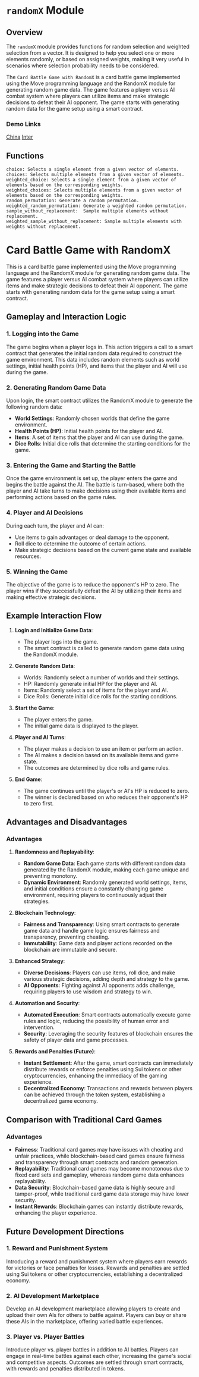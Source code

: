 # `randomX` Module

## Overview

The `randomX` module provides functions for random selection and weighted selection from a vector. It is designed to help you select one or more elements randomly, or based on assigned weights, making it very useful in scenarios where selection probability needs to be considered.



The `Card Battle Game with RandomX` is a card battle game implemented using the Move programming language and the RandomX module for generating random game data. The game features a player versus AI combat system where players can utilize items and make strategic decisions to defeat their AI opponent. The game starts with generating random data for the game setup using a smart contract.

### Demo Links
[China](http://8.137.86.183:4037/home)
[Inter](http://8.137.86.183:4037/home)


## Functions

```move
choice: Selects a single element from a given vector of elements.
choices: Selects multiple elements from a given vector of elements.
weighted_choice: Selects a single element from a given vector of elements based on the corresponding weights.
weighted_choices: Selects multiple elements from a given vector of elements based on the corresponding weights.
random_permutation: Generate a random permutation.
weighted_random_permutation: Generate a weighted random permutation.
sample_without_replacement:  Sample multiple elements without replacement.
weighted_sample_without_replacement: Sample multiple elements with weights without replacement.
```

# Card Battle Game with RandomX

This is a card battle game implemented using the Move programming language and the RandomX module for generating random game data. The game features a player versus AI combat system where players can utilize items and make strategic decisions to defeat their AI opponent. The game starts with generating random data for the game setup using a smart contract.

## Gameplay and Interaction Logic

### 1. Logging into the Game

The game begins when a player logs in. This action triggers a call to a smart contract that generates the initial random data required to construct the game environment. This data includes random elements such as world settings, initial health points (HP), and items that the player and AI will use during the game.

### 2. Generating Random Game Data

Upon login, the smart contract utilizes the RandomX module to generate the following random data:
- **World Settings**: Randomly chosen worlds that define the game environment.
- **Health Points (HP)**: Initial health points for the player and AI.
- **Items**: A set of items that the player and AI can use during the game.
- **Dice Rolls**: Initial dice rolls that determine the starting conditions for the game.

### 3. Entering the Game and Starting the Battle

Once the game environment is set up, the player enters the game and begins the battle against the AI. The battle is turn-based, where both the player and AI take turns to make decisions using their available items and performing actions based on the game rules.

### 4. Player and AI Decisions

During each turn, the player and AI can:
- Use items to gain advantages or deal damage to the opponent.
- Roll dice to determine the outcome of certain actions.
- Make strategic decisions based on the current game state and available resources.

### 5. Winning the Game

The objective of the game is to reduce the opponent's HP to zero. The player wins if they successfully defeat the AI by utilizing their items and making effective strategic decisions.

## Example Interaction Flow

1. **Login and Initialize Game Data**:
    - The player logs into the game.
    - The smart contract is called to generate random game data using the RandomX module.

2. **Generate Random Data**:
    - Worlds: Randomly select a number of worlds and their settings.
    - HP: Randomly generate initial HP for the player and AI.
    - Items: Randomly select a set of items for the player and AI.
    - Dice Rolls: Generate initial dice rolls for the starting conditions.

3. **Start the Game**:
    - The player enters the game.
    - The initial game data is displayed to the player.

4. **Player and AI Turns**:
    - The player makes a decision to use an item or perform an action.
    - The AI makes a decision based on its available items and game state.
    - The outcomes are determined by dice rolls and game rules.

5. **End Game**:
    - The game continues until the player's or AI's HP is reduced to zero.
    - The winner is declared based on who reduces their opponent's HP to zero first.

## Advantages and Disadvantages

### Advantages

1. **Randomness and Replayability**:
   - **Random Game Data**: Each game starts with different random data generated by the RandomX module, making each game unique and preventing monotony.
   - **Dynamic Environment**: Randomly generated world settings, items, and initial conditions ensure a constantly changing game environment, requiring players to continuously adjust their strategies.

2. **Blockchain Technology**:
   - **Fairness and Transparency**: Using smart contracts to generate game data and handle game logic ensures fairness and transparency, preventing cheating.
   - **Immutability**: Game data and player actions recorded on the blockchain are immutable and secure.

3. **Enhanced Strategy**:
   - **Diverse Decisions**: Players can use items, roll dice, and make various strategic decisions, adding depth and strategy to the game.
   - **AI Opponents**: Fighting against AI opponents adds challenge, requiring players to use wisdom and strategy to win.

4. **Automation and Security**:
   - **Automated Execution**: Smart contracts automatically execute game rules and logic, reducing the possibility of human error and intervention.
   - **Security**: Leveraging the security features of blockchain ensures the safety of player data and game processes.

5. **Rewards and Penalties (Future)**:
   - **Instant Settlement**: After the game, smart contracts can immediately distribute rewards or enforce penalties using Sui tokens or other cryptocurrencies, enhancing the immediacy of the gaming experience.
   - **Decentralized Economy**: Transactions and rewards between players can be achieved through the token system, establishing a decentralized game economy.


## Comparison with Traditional Card Games

### Advantages

- **Fairness**: Traditional card games may have issues with cheating and unfair practices, while blockchain-based card games ensure fairness and transparency through smart contracts and random generation.
- **Replayability**: Traditional card games may become monotonous due to fixed card sets and gameplay, whereas random game data enhances replayability.
- **Data Security**: Blockchain-based game data is highly secure and tamper-proof, while traditional card game data storage may have lower security.
- **Instant Rewards**: Blockchain games can instantly distribute rewards, enhancing the player experience.


## Future Development Directions

### 1. Reward and Punishment System

Introducing a reward and punishment system where players earn rewards for victories or face penalties for losses. Rewards and penalties are settled using Sui tokens or other cryptocurrencies, establishing a decentralized economy.

### 2. AI Development Marketplace

Develop an AI development marketplace allowing players to create and upload their own AIs for others to battle against. Players can buy or share these AIs in the marketplace, offering varied battle experiences.

### 3. Player vs. Player Battles

Introduce player vs. player battles in addition to AI battles. Players can engage in real-time battles against each other, increasing the game's social and competitive aspects. Outcomes are settled through smart contracts, with rewards and penalties distributed in tokens.

